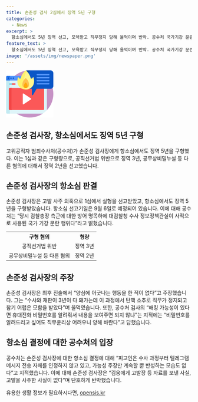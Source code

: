 ```yaml
---
title: 손준성 검사 2심에서 징역 5년 구형
categories:
  - News
excerpt: >
  항소심에서도 5년 징역 선고, 모욕받고 직무정지 당해 울먹이며 반박. 공수처 국가기강 문란 행위, 반성 없이 가능성만 주장. 손준성 검사 양심 어긋난 행동 없다 주장. 1심과 동일한 구형량. 공직선거법 위반 등 혐의로 기소, 9월 6일 항소심 선고기일. 손 검사장, 고발 사주 의혹에 대해 부인. 2020년 총선을 앞둔 고발 사건 관련하여 일부 유죄 인정되며 징역 1년 선고 받았음.
feature_text: >
  항소심에서도 5년 징역 선고, 모욕받고 직무정지 당해 울먹이며 반박. 공수처 국가기강 문란 행위, 반성 없이 가능성만 주장. 손준성 검사 양심 어긋난 행동 없다 주장. 1심과 동일한 구형량. 공직선거법 위반 등 혐의로 기소, 9월 6일 항소심 선고기일. 손 검사장, 고발 사주 의혹에 대해 부인. 2020년 총선을 앞둔 고발 사건 관련하여 일부 유죄 인정되며 징역 1년 선고 받았음.
image: '/assets/img/newspaper.png'
---
```


<p><img src="/assets/img/news.png" alt="rentncar 속보" /></p>

<h2 data-ke-size="size26">손준성 검사장, 항소심에서도 징역 5년 구형</h2>

<p data-ke-size="size16">고위공직자 범죄수사처(공수처)가 손준성 검사장에게 항소심에서도 징역 5년을 구형했다. 이는 1심과 같은 구형량으로, 공직선거법 위반으로 징역 3년, 공무상비밀누설 등 다른 혐의에 대해서 징역 2년을 선고했습니다.</p>

<h2 data-ke-size="size24">손준성 검사장의 항소심 판결</h2>

<p data-ke-size="size16">손준성 검사장은 고발 사주 의혹으로 1심에서 실형을 선고받았고, 항소심에서도 징역 5년을 구형받았습니다. 항소심 선고기일은 9월 6일로 예정되어 있습니다. 이에 대해 공수처는 “당시 검찰총장 측근에 대한 방어 명목하에 대검찰청 수사 정보정책관실이 사적으로 사용된 국가 기강 문란 행위다”라고 밝혔습니다.</p>

<table>
    <tr>
        <td style="text-align: center; height: 17px;"><b>구형 혐의</b></td>
        <td style="text-align: center; height: 17px;"><b>형량</b></td>
    </tr>
    <tr>
        <td style="text-align: center; height: 17px;">공직선거법 위반</td>
        <td style="text-align: center; height: 17px;">징역 3년</td>
    </tr>
    <tr>
        <td style="text-align: center; height: 17px;">공무상비밀누설 등 다른 혐의</td>
        <td style="text-align: center; height: 17px;">징역 2년</td>
    </tr>
</table>

<h2 data-ke-size="size24">손준성 검사장의 주장</h2>

<p data-ke-size="size16">손준성 검사장은 최후 진술에서 “양심에 어긋나는 행동을 한 적이 없다”고 주장했습니다. 그는 “수사와 재판이 3년이 다 돼가는데 이 과정에서 탄핵 소추로 직무가 정지되고 참기 어렵은 모함을 받았다”며 울먹였습니다. 또한, 공수처 검사의 “해킹 가능성이 있다면 휴대전화 비밀번호를 알려줘서 내용을 보여주면 되지 않냐”는 지적에는 “비밀번호를 알려드리고 싶어도 직무윤리상 어려우니 양해 바란다”고 답했습니다.</p>

<h2 data-ke-size="size24">항소심 결정에 대한 공수처의 입장</h2>

<p data-ke-size="size16">공수처는 손준성 검사장에 대한 항소심 결정에 대해 “피고인은 수사 과정부터 텔레그램 메시지 전송 자체를 인정하지 않고 있고, 가능성 주장만 계속할 뿐 반성하는 모습도 없다”고 지적했습니다. 이에 대해 손준성 검사장은 “김웅에게 고발장 등 자료를 보낸 사실, 고발을 사주한 사실이 없다”며 단호하게 반박했습니다.</p>
유용한 생활 정보가 필요하시다면, <a href="https://opensis.kr" rel="dofollow">opensis.kr</a>


